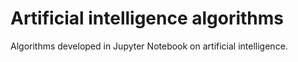 # Artificial intelligence algorithms
Algorithms developed in Jupyter Notebook on artificial intelligence.
